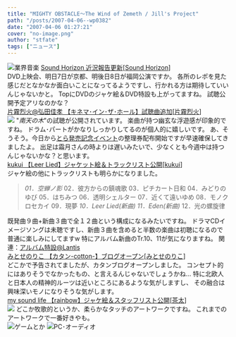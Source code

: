 ```yaml
---
title: "MIGHTY OBSTACLE～The Wind of Zemeth / Jill's Project"
path: "/posts/2007-04-06--wp0382"
date: "2007-04-06 01:27:21"
cover: "no-image.png"
author: "stfate"
tags: ["ニュース"]
---
```


<style type="text/css">
<!--
p {white-space: pre-wrap};
-->
</style>

<img src="http://stfate.net/img/category1.jpg" alt="業界音楽">
<a class="topics" href="http://sound-horizon.net/" target="_blank">Sound Horizon 近況報告更新</a><span class="junre">[<a href="http://sound-horizon.net/" target="_blank">Sound Horizon</a>]</span>
<div class="news">DVD上映会、明日7日が京都、明後日8日が福岡公演ですか。
各所のレポを見た感じだとなかなか面白いことになってるようですし、行かれる方は期待していいんじゃないかと。
TopにDVDのジャケ絵＆DVD特設も上がってますね。
試聴公開予定アリなのかな？</div>
<a class="topics" href="http://www.team-e.co.jp/kinema/" target="_blank">片霧烈火@弘田佳孝 【キネマ･イン･ザ･ホール】試聴曲追加</a><span class="junre">[<a href="http://www.rekka.jp/" target="_blank">片霧烈火</a>]</span>
<div class="news"><a href="http://www.team-e.co.jp/kinema/" target="_blank"><img src="http://www.team-e.co.jp/kinema/bana200.jpg"></a>
"<em>南天の木</em>"の試聴が公開されています。
楽曲が持つ幽玄な浮遊感が印象的ですね。
ドラム･パートがかなりしっかりしてるのが個人的に嬉しいです。
あ、そうそう。今日から<a href="http://www.toranoana.jp/shop/070506rekka/070506rekka.html" target="_blank">とら発売記念イベント</a>の整理券配布開始ですが早速確保してきましたよ。
出足は霜月さんの時よりは遅いみたいで、少なくとも今週中は持つんじゃないかな？と思います。</div>
<a class="topics" href="http://kukui.cc/" target="_blank">kukui 【Leer Lied】ジャケット絵＆トラックリスト公開</a><span class="junre">[<a href="http://kukui.cc/" target="_blank">kukui</a>]</span>
<div class="news">ジャケ絵の他にトラックリストも明らかになりました。
<blockquote><em>01．空蝉ノ影</em>
02．彼方からの鎮魂歌
03．ピチカート日和
04．みどりのゆび
05．はちみつ
06．透明シェルター
07．近くて遠いゆめ
08．モノクロセカイ
09．現夢
<em>10．Leer Lied(新曲)</em>
<em>11．Eden(新曲)</em>
12．光の螺旋律</blockquote>既発曲９曲+新曲３曲で全１２曲という構成になるみたいですね。
ドラマCDイメージソングは未聴ですし、新曲３曲を含めると半数の楽曲は初聴になるので
普通に楽しみにしてますw
特にアルバム新曲のTr.10、11が気になりますね。
関連：<a href="http://www.lantis.jp/new-release/data.php?id=b49c6535dd395adf2d4942809cc852b1" target="_blank">アルバム特設@Lantis</a></div>
<a class="topics" href="http://www.team-e.co.jp/cotton/blog.html" target="_blank">みとせのりこ 【カタン-cotton-】ブログオープン</a><span class="junre">[<a href="http://www.snowblanc.net/" target="_blank">みとせのりこ</a>]</span>
<div class="news">どこかで予告されてましたが、カタンブログオープンしました。
コンセプト的にはありそうでなかったもの、と言えるんじゃないでしょうかね…
特に北欧人と日本人の精神的ルーツは近いところにあるような気がしますし、
その融合は興味深いモノになりそうな気がします。</div>
<a class="topics" href="http://www.mysoundlife.com/rainbow/" target="_blank">my sound life 【rainbow】ジャケ絵＆スタッフリスト公開</a><span class="junre">[<a href="http://chata.moo.jp/" target="_blank">茶太</a>]</span>
<div class="news"><a href="http://www.mysoundlife.com/rainbow/" target="_blank"><img src="http://www.mysoundlife.com/rainbow/banner/rainbow1.jpg"></a>
どこか牧歌的というか、柔らかなタッチのアートワークですね。
これまでのアートワークで一番好きやも。</div>
<img src="http://stfate.net/img/category2.jpg" alt="ゲームとか">
<img src="http://stfate.net/img/category3.jpg" alt="PC･オーディオ">
